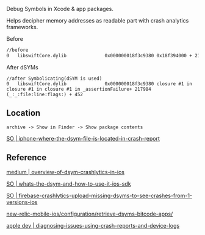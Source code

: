 
Debug Symbols in Xcode & app packages.

Helps decipher memory addresses as readable part with crash analytics frameworks.

Before
```bash
//before
0   libswiftCore.dylib              0x000000018f3c9380 0x18f394000 + 217984
```

After dSYMs

```less
//after Symbolicating(dSYM is used)
0   libswiftCore.dylib              0x000000018f3c9380 closure #1 in closure #1 in closure #1 in _assertionFailure+ 217984 (_:_:file:line:flags:) + 452
```


## Location

`archive -> Show in Finder -> Show package contents` 

[SO | iphone-where-the-dsym-file-is-located-in-crash-report](https://stackoverflow.com/questions/7088771/iphone-where-the-dsym-file-is-located-in-crash-report?noredirect=1&lq=1)


## Reference

[medium | overview-of-dsym-crashlytics-in-ios](https://medium.com/naukri-engineering/overview-of-dsym-crashlytics-in-ios-dfd72eae8b58)

[SO | whats-the-dsym-and-how-to-use-it-ios-sdk](https://stackoverflow.com/questions/3656391/whats-the-dsym-and-how-to-use-it-ios-sdk)

[SO | firebase-crashlytics-upload-missing-dsyms-to-see-crashes-from-1-versions-ios](https://stackoverflow.com/questions/48296774/firebase-crashlytics-upload-missing-dsyms-to-see-crashes-from-1-versions-ios?noredirect=1&lq=1)

[new-relic-mobile-ios/configuration/retrieve-dsyms-bitcode-apps/](https://docs.newrelic.com/docs/mobile-monitoring/new-relic-mobile-ios/configuration/retrieve-dsyms-bitcode-apps/)

[apple dev | diagnosing-issues-using-crash-reports-and-device-logs](https://developer.apple.com/documentation/xcode/diagnosing-issues-using-crash-reports-and-device-logs)
